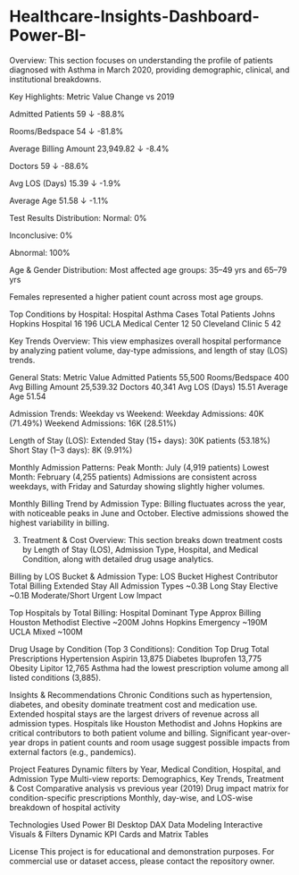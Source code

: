 # Healthcare-Insights-Dashboard-Power-BI-
Overview:
This section focuses on understanding the profile of patients diagnosed with Asthma in March 2020, providing demographic, clinical, and institutional breakdowns.

Key Highlights:
Metric	Value	Change vs 2019

Admitted Patients	59	↓ -88.8%

Rooms/Bedspace	54	↓ -81.8%

Average Billing Amount	23,949.82	↓ -8.4%

Doctors	59	↓ -88.6%

Avg LOS (Days)	15.39	↓ -1.9%

Average Age	51.58	↓ -1.1%

Test Results Distribution:
Normal: 0%

Inconclusive: 0%

Abnormal: 100%

Age & Gender Distribution:
Most affected age groups: 35–49 yrs and 65–79 yrs

Females represented a higher patient count across most age groups.

Top Conditions by Hospital:
Hospital	Asthma Cases	Total Patients
Johns Hopkins Hospital	16	196
UCLA Medical Center	12	50
Cleveland Clinic	5	42



Key Trends
Overview:
This view emphasizes overall hospital performance by analyzing patient volume, day-type admissions, and length of stay (LOS) trends.

General Stats:
Metric	Value
Admitted Patients	55,500
Rooms/Bedspace	400
Avg Billing Amount	25,539.32
Doctors	40,341
Avg LOS (Days)	15.51
Average Age	51.54

Admission Trends:
Weekday vs Weekend:
Weekday Admissions: 40K (71.49%)
Weekend Admissions: 16K (28.51%)


Length of Stay (LOS):
Extended Stay (15+ days): 30K patients (53.18%)
Short Stay (1–3 days): 8K (9.91%)


Monthly Admission Patterns:
Peak Month: July (4,919 patients)
Lowest Month: February (4,255 patients)
Admissions are consistent across weekdays, with Friday and Saturday showing slightly higher volumes.

Monthly Billing Trend by Admission Type:
Billing fluctuates across the year, with noticeable peaks in June and October.
Elective admissions showed the highest variability in billing.


3. Treatment & Cost
Overview:
This section breaks down treatment costs by Length of Stay (LOS), Admission Type, Hospital, and Medical Condition, along with detailed drug usage analytics.

Billing by LOS Bucket & Admission Type:
LOS Bucket	Highest Contributor	Total Billing
Extended Stay	All Admission Types	~0.3B
Long Stay	Elective	~0.1B
Moderate/Short	Urgent	Low Impact

Top Hospitals by Total Billing:
Hospital	Dominant Type	Approx Billing
Houston Methodist	Elective	~200M
Johns Hopkins	Emergency	~190M
UCLA	Mixed	~100M

Drug Usage by Condition (Top 3 Conditions):
Condition	Top Drug	Total Prescriptions
Hypertension	Aspirin	13,875
Diabetes	Ibuprofen	13,775
Obesity	Lipitor	12,765
Asthma had the lowest prescription volume among all listed conditions (3,885).


Insights & Recommendations
Chronic Conditions such as hypertension, diabetes, and obesity dominate treatment cost and medication use.
Extended hospital stays are the largest drivers of revenue across all admission types.
Hospitals like Houston Methodist and Johns Hopkins are critical contributors to both patient volume and billing.
Significant year-over-year drops in patient counts and room usage suggest possible impacts from external factors (e.g., pandemics).


Project Features
Dynamic filters by Year, Medical Condition, Hospital, and Admission Type
Multi-view reports: Demographics, Key Trends, Treatment & Cost
Comparative analysis vs previous year (2019)
Drug impact matrix for condition-specific prescriptions
Monthly, day-wise, and LOS-wise breakdown of hospital activity

Technologies Used
Power BI Desktop
DAX
Data Modeling
Interactive Visuals & Filters
Dynamic KPI Cards and Matrix Tables

License
This project is for educational and demonstration purposes. For commercial use or dataset access, please contact the repository owner.


